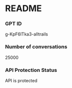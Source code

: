 # README
### GPT ID
 g-KpF6lTka3-alltrails
### Number of conversations
 25000
### API Protection Status
API is protected
